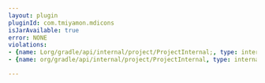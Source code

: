 ```yaml
---
layout: plugin
pluginId: com.tmiyamon.mdicons
isJarAvailable: true
error: NONE
violations:
- {name: Lorg/gradle/api/internal/project/ProjectInternal;, type: internal-api-usage}
- {name: org/gradle/api/internal/project/ProjectInternal, type: internal-api-usage}

---
```

